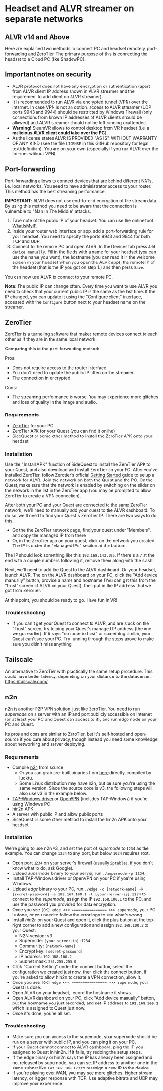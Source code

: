 # Headset and ALVR streamer on separate networks

## ALVR v14 and Above

Here are explained two methods to connect PC and headset remotely, port-forwarding and ZeroTier. The primary purpose of this is connecting the headset to a Cloud PC (like ShadowPC).

## Important notes on security

* ALVR protocol does not have any encryption or authentication (apart from ALVR client IP address shown in ALVR streamer and the requirement to add client on ALVR streamer).
* It is recommended to run ALVR via encrypted tunnel (VPN) over the internet. In case VPN is not an option, access to ALVR streamer (UDP ports 9943 and 9944) should be restricted by Windows Firewall (only connections from known IP addresses of ALVR clients should be allowed) and ALVR streamer should not be left running unattended.
* **Warning!** SteamVR allows to control desktop from VR headset (i.e. a **malicious ALVR client could take over the PC**).
* As the license states ALVR IS PROVIDED "AS IS", WITHOUT WARRANTY OF ANY KIND (see the file `LICENSE` in this GitHub repository for legal text/definition). You are on your own (especially if you run ALVR over the Internet without VPN).

## Port-forwarding

Port-forwarding allows to connect devices that are behind different NATs, i.e. local networks. You need to have administrator access to your router. This method has the best streaming performance.

**IMPORTANT**: ALVR does not use end-to-end encryption of the stream data. By using this method you need to be aware that the connection is vulnerable to "Man In The Middle" attacks.

1. Take note of the public IP of your headset. You can use the online tool [WhatIsMyIP](https://www.whatismyip.com/).
2. Inside your router web interface or app, add a port-forwarding rule for your headset. You need to specify the ports 9943 and 9944 for both TCP and UDP.
3. Connect to the remote PC and open ALVR. In the Devices tab press `Add device manually`. Fill in the fields with a name for your headset (you can use the name you want), the hostname (you can read it in the welcome screen in your headset when you open the ALVR app), the remote IP of the headset (that is the IP you got on step 1.) and then press `Save`.

You can now use ALVR to connect to your remote PC.

**Note**: The public IP can change often. Every time you want to use ALVR you need to check that your current public IP is the same as the last time. If the IP changed, you can update it using the "Configure client" interface, accessed with the `Configure` button next to your headset name on the streamer.

## ZeroTier

[ZeroTier](https://www.zerotier.com/) is a tunneling software that makes remote devices connect to each other as if they are in the same local network.

Comparing this to the port-forwarding method:

Pros:

* Does not require access to the router interface.
* You don't need to update the public IP often on the streamer.
* The connection in encrypted.

Cons:

* The streaming performance is worse. You may experience more glitches and loss of quality in the image and audio.

### Requirements

* [ZeroTier](https://www.zerotier.com/) for your PC
* ZeroTier APK for your Quest (you can find it online)
* SideQuest or some other method to install the ZeroTier APK onto your headset

### Installation

Use the "Install APK" function of SideQuest to install the ZeroTier APK to your Quest, and also download and install ZeroTier on your PC. After you've installed ZeroTier, follow Zerotier's official [Getting Started](https://zerotier.atlassian.net/wiki/spaces/SD/pages/8454145/Getting+Started+with+ZeroTier) guide to setup a network for ALVR. Join the network on both the Quest and the PC. On the Quest, make sure that the network is enabled by switching on the slider on the network in the list in the ZeroTier app (you may be prompted to allow ZeroTier to create a VPN connection).

After both your PC and your Quest are connected to the same ZeroTier network, we'll need to manually add your quest to the ALVR dashboard. To do so, we'll need to find your Quest's ZeroTier IP. There are two ways to do this.

* Go the the ZeroTier network page, find your quest under "Members", and copy the managed IP from there
* Or, in the ZeroTier app on your quest, click on the network you created. The IP is under the "Managed IPs" section at the bottom.

The IP should look something like this `192.168.143.195`. If there's a `/` at the end with a couple numbers following it, remove them along with the slash.

Next, we'll need to add the Quest to the ALVR dashboard. On your headset, launch ALVR. The on the ALVR dashboard on your PC, click the "Add device manually" button, provide a name and hostname (You can get this from the "trust" screen of ALVR on your Quest), then put in the IP address that we got from ZeroTier.

At this point, you should be ready to go. Have fun in VR!

### Troubleshooting

* If you can't get your Quest to connect to ALVR, and are stuck on the "Trust" screen, try to ping your Quest's managed IP address (the one we got earlier). If it says "no route to host" or something similar, your Quest can't see your PC. Try running through the steps above to make sure you didn't miss anything.

## Tailscale

An alternative to ZeroTier with practically the same setup procedure. This could have better latency, depending on your distance to the datacenter.
<https://tailscale.com/>

## n2n

[n2n](https://github.com/ntop/n2n) is another P2P VPN solution, just like ZeroTier. You need to run _supernode_ on a server with an IP and port publicly accessible on internet (or at least your PC and Quest can access to it), and run _edge_ node on your PC and Quest.

Its pros and cons are similar to ZeroTier, but it's self-hosted and open-source if you care about privacy, though instead you need some knowledge about networking and server deploying.

### Requirements

* Compile [n2n](https://github.com/ntop/n2n) from source
  * Or you can grab pre-built binaries from [here](https://github.com/lucktu/n2n) directly, compiled by lucktu.
  * Some Linux distribution may have n2n, but be sure you're using the same version. Since the source code is v3, the following steps will also use v3 in the example below.
* [TAP-Windows driver](https://community.openvpn.net/openvpn/wiki/GettingTapWindows) or [OpenVPN](https://openvpn.net/community/) (includes TAP-Windows) if you're using Windows PC
* [hin2n](https://github.com/switch-iot/hin2n) APK
* A server with public IP and allow public ports
* SideQuest or some other method to install the hin2n APK onto your headset

### Installation

We're going to use n2n v3, and set the port of _supernode_ to `1234` as the example. You can change `1234` to any port, but below `1024` requires root.

* Open port `1234` on your server's firewall (usually `iptables`, if you don't know what to do, ask Google).
* Upload _supernode_ binary to your server, run `./supernode -p 1234`.
* Install TAP-Windows driver or OpenVPN on your PC if you're using Windows.
* Upload _edge_ binary to your PC, run `./edge -c [network-name] -k [secret-password] -a 192.168.100.1 -l [your-server-ip]:1234` to connect to the _supernode_, assign the IP `192.168.100.1` to the PC, and use the password you provided for data encryption.
* Once you see `[OK] edge <<< ================ >>> supernode`, your PC is done, or you need to follow the error logs to see what's wrong.
* Install _hin2n_ on your Quest and open it, click the plus button at the top-right corner to add a new configuration and assign `192.168.100.2` to your Quest:
  * N2N version: v3
  * Supernode: `[your-server-ip]:1234`
  * Community: `[network-name]`
  * Encrypt key: `[secret-password]`
  * IP address: `192.168.100.2`
  * Subnet mask: `255.255.255.0`
* Click "Current Setting" under the connect button, select the configuration we created just now, then click the connect button. If you're asked to allow hin2n to create a VPN connection, allow it.
* Once you see `[OK] edge <<< ================ >>> supernode`, your Quest is done.
* Open ALVR on your headset, record the hostname it shows.
* Open ALVR dashboard on your PC, click "Add device manually" button, put the hostname you just recorded, and set IP address to `192.168.100.2` which is assigned to Quest just now.
* Once it's done, you're all set.

### Troubleshooting

* Make sure you can access to the supernode, your supernode should be run on a server with public IP, and you can ping it on your PC.
* If your Quest cannot connect to ALVR dashboard, ping the IP you assigned to Quest in hin2n. If it fails, try redoing the setup steps.
* If the edge binary or hin2n says the IP has already been assigned and not released by supernode, you can set IP address to another one in the same subnet like `192.168.100.123` to reassign a new IP to the device.
* If you're playing over WAN, you may see more glitches, higher stream latency, or lagger response with TCP. Use adaptive bitrate and UDP may improve your experience.
